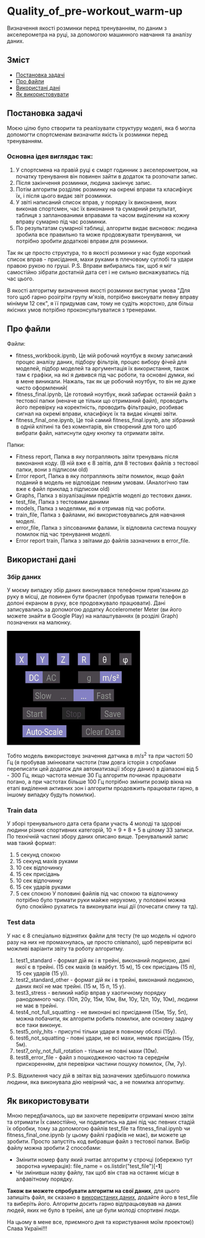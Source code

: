 # Quality_of_pre-workout_warm-up
Визначення якості розминки перед тренуванням, по даним з акселерометра на руці, за допомогою машинного навчання та аналізу даних.
## Зміст

- [Постановка задачі](#постановка-задачі)
- [Про файли](#про-файли)
- [Використані дані](#використані-дані)
- [Як використовувати](#як-використовувати)

## Постановка задачі
Моєю цілю було створити та реалізувати структуру моделі, яка б могла допомогти спортсменам визначити якість їх розминки перед тренуванням.
### Основна ідея виглядає так:
1) У спортсмена на правій руці є смарт годинник з акселерометром, на початку тренування він повинен зайти в додаток та розпочати запис.
2) Після закінчення розминки, людина закінчує запис.
3) Потім алгоритм розділяє розминку на окремі вправи та класифікує їх, і після цього видає звіт розминки.
4) У звіті написаний список вправ, у порядку їх виконання, яких виконав спортсмен, час їх виконання та сумарний результат, таблиця з запланованими вправами та часом виділеним на кожну вправу сумарно під час розминки.
5) По результатам сумарної таблиці, алгоритм видає висновок: людина зробила все правильно та може продовжувати тренування, чи потрібно зробити додаткові вправи для розминки.

Так як це просто структура, то в якості розминки у нас буде короткий список вправ - присідання, махи руками в плечовому суглобі та удари правою рукою по груші.
P.S. Вправи вибирались так, щоб я міг самостійно зібрати достатній дата сет і не сильно виснажуватись під час цього.

В якості алгоритму визначення якості розминки виступає умова "Для того щоб гарно розігріти групу м'язів, потрібно виконувати певну вправу мінімум 12 сек", я її придумав сам, тому не судіть жорстоко, для більш якісних умов потрібно проконсультуватися з тренерами.

## Про файли
Файли:
- fitness_workbook.ipynb, Це мій робочий ноутбук в якому записаний процес аналізу даних, підбору фільтрів, процес вибору фічей для моделей, підбор моделей та аргументація їх використання, також там є графіки, на які я дивився під час роботи, та основні думки, які в мене виникали. Нажаль, так як це робочий ноутбук, то він не дуже чисто оформлений(
- fitness_final.ipynb, Це готовий ноутбук, який забирає останній файл з тестової папки (неначе це тільки що отриманий файл), проводить його перевірку на коректність, проводить фільтрацію, розбиває сигнал на окремі вправи, класифікує їх та видає кінцеві звіти.
- fitness_final_one.ipynb, Це той самий fitness_final.ipynb, але зібраний в одній клітині та без коментарів, він створений для того щоб вибрати файл, натиснути одну кнопку та отримати звіти.

Папки:
- Fitness report, Папка в яку потрапляють звіти тренувань після виконання коду. (В ній вже є 8 звітів, для 8 тестових файлів з тестової папки, вони з підписом old)
- Error report, Папка в яку потрапляють звіти помилок, якщо файл поданий в модель не відповідає певним умовам. (Аналогічно там вже є файл приклад з підписом old)
- Graphs, Папка з візуалізаціями предіктів моделі до тестових даних.
- test_file, Папка з тестовими даними
- models, Папка з моделями, які я отримав під час роботи.
- train_file, Папка з файлами, які використовувались для навчання моделі.
- error_file, Папка з зіпсованими фалами, їх відловила система пошуку помилок під час тренування моделі.
- Error report train, Папка з звітами до файлів зазначених в error_file.

## Використані дані
### Збір даних
У моєму випадку збір даних виконувався телефоном прив'язаним до руку в місці, де повинен бути браслет (пробував тримати телефон в долоні екраном в руку, все продовжувало працювати).
Дані записувались за допомогою додатку Accelerometer Meter (ви його можете знайти в Google Play) на налаштуваннях (в розділі Graph) позначених на малюнку.

<img src="app_settings.jpg" width="350" height="300" />

Тобто модель використовує значення датчика в 	$m/s^{2}$ та при частоті 50 Гц (я пробував змінювати частоти (там довга історія з спробами переписати цей додаток для автоматизації збору даних) в діапазоні від 5 - 300 Гц, якщо частота менше 30 Гц алгоритм починає працювати погано, а при частотах більше 100 Гц потрібно змінити розмір вікна на етапі виділення активних зон і алгоритм продовжить працювати гарно, в іншому випадку будуть помилки).

### Train data
У зборі тренувального дата сета брали участь 4 молоді та здорові людини різних спортивних категорій, 10 + 9 + 8 + 5 в цілому 33 записи. 
По технічній частині збору даних описано вище.
Тренувальний запис мав такий формат:
1. 5 секунд спокою
2. 15 секунд махів руками
3. 10 сек відпочинку
4. 15 сек присідань
5. 10 сек відпочинку
6. 15 сек ударів руками
7. 5 сек спокою
У половині файлів під час спокою та відпочинку потрібно було тримати руки майже нерухомо, у половині можна було спокійно рухатись та виконувати інші дії (почесати спину та тд).
### Test data
У нас є 8 спеціально відзнятих файли для тесту (те що модель ні одного разу на них не промахнулась, це просто співпало), щоб перевірити всі можливі варіанти звіту та роботу алгоритму.
1. test1_standard - формат дій як і в трейні, виконаний людиною, дані якої є в трейні. (15 сек махів (в майбут. 15 м), 15 сек присідань (15 п), 15 сек ударів (15 у)).
2. test2_standard_other - формат дій як і в трейні, виконаний людиною, даних якої не має трейні. (15 м, 15 п, 15 у).
3. test3_stress - великий набір вправ у хаотичному порядку ранодомного часу. (10п, 20у, 15м, 10м, 8м, 10у, 12п, 10у, 10м), людини не має в трейні.
4. test4_not_full_squatting - не виконані всі присідання (15м, 15у, 5п), можна побачити, як алгоритм робить помилки, але основну задачу все таки виконує.
5. test5_only_hits - присутні тільки удари в повному обсязі (15у).
6. test6_not_squatting - повні удари, не всі махи, немає присідань (15у, 5м).
7. test7_only_not_full_rotation - тільки не повні махи (10м).
8. test8_error_file - файл з пошкодженою частою та середнім прискоренням, для перевірки частини пошуку помилок, (7м, 7у).

P.S. Відхилення часу дій в звітах від зазначених здебільшого помилка людини, яка виконувала дію невірний час, а не помилка алгоритму.

## Як використовувати
Мною передбачалось, що ви захочете перевірити отримані мною звіти та отримати Їх самостійно, чи подивитись на дані під час певних стадій їх обробки, тому за допомогою файлів test_file та fitness_final.ipynb чи fitness_final_one.ipynb (у цьому файлі графіків не має), ви можете це зробити.
Просто запустіть код вибравши файл з тестової папки.
Вибір файлу можна зробити 2 способами:
- Змінити номер фалу який зчитає алгоритм у строчці (обережно тут зворотна нумерація):
file_name = os.listdir("test_file")[**-1**]
- Чи змінивши назву файлу, так щоб він став на останнє місце в алфавітному порядку.

**Також ви можете спробувати алгоритм на свої даних**, для цього запишіть файл, як сказано в [використаних даних](#використані-дані), додайте його в test_file та виберіть його. Алгоритм досить гарно відпрацьовував на даних людей, яких не було в трейні, але це були молоді спортивні люди.

На цьому в мене все, приємного дня та користування моїм проектом))
Слава Україні!!!
